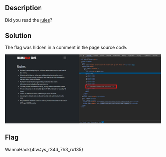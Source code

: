 ## Description
Did you read the [rules](https://wannahack.iitbhucybersec.in/rules)?

## Solution
The flag was hidden in a comment in the page source code.

![Pasted image 20250114181921.png](./files/20250114181921.png)

## Flag
WannaHack{4lw4ys_r34d_7h3_ru135}
